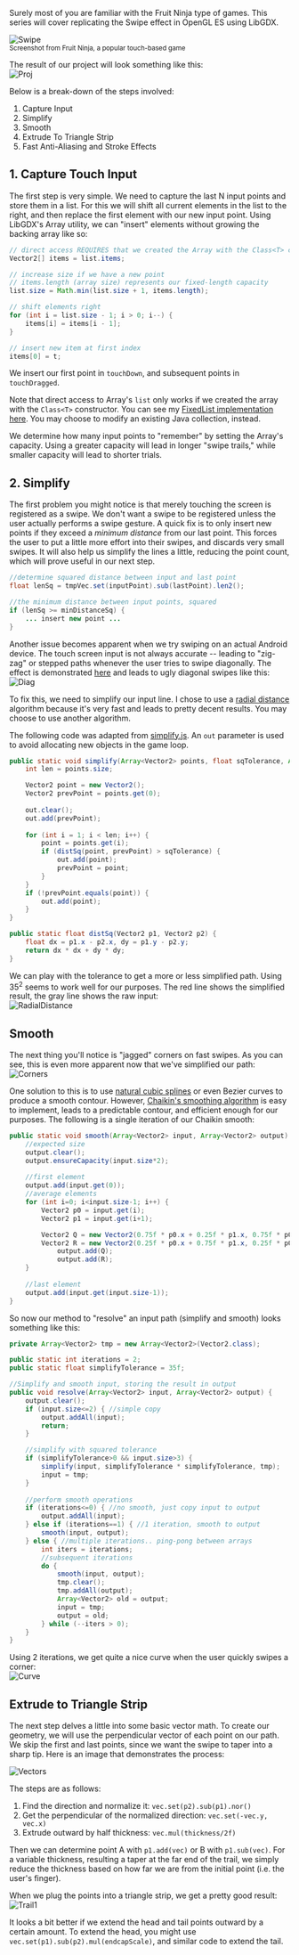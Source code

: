 Surely most of you are familiar with the Fruit Ninja type of games. This series will cover replicating the Swipe effect in OpenGL ES using LibGDX.

![Swipe](http://i.imgur.com/6nFRZDi.png)  
<sup>Screenshot from Fruit Ninja, a popular touch-based game</sup>


The result of our project will look something like this:  
![Proj](http://i.imgur.com/m61ar9v.gif)

Below is a break-down of the steps involved:

1. Capture Input
2. Simplify
3. Smooth
4. Extrude To Triangle Strip
5. Fast Anti-Aliasing and Stroke Effects

## 1. Capture Touch Input

The first step is very simple. We need to capture the last N input points and store them in a list. For this we will shift all current elements in the list to the right, and then replace the first element with our new input point. Using LibGDX's Array utility, we can "insert" elements without growing the backing array like so:

```java
// direct access REQUIRES that we created the Array with the Class<T> constructor
Vector2[] items = list.items;

// increase size if we have a new point
// items.length (array size) represents our fixed-length capacity
list.size = Math.min(list.size + 1, items.length);

// shift elements right
for (int i = list.size - 1; i > 0; i--) {
	items[i] = items[i - 1];
}

// insert new item at first index
items[0] = t;
```

We insert our first point in `touchDown`, and subsequent points in `touchDragged`.

Note that direct access to Array's `list` only works if we created the array with the `Class<T>` constructor. You can see my [FixedList implementation here](https://gist.github.com/mattdesl/5002527). You may choose to modify an existing Java collection, instead.

We determine how many input points to "remember" by setting the Array's capacity. Using a greater capacity will lead in longer "swipe trails," while smaller capacity will lead to shorter trials. 

## 2. Simplify

The first problem you might notice is that merely touching the screen is registered as a swipe. We don't want a swipe to be registered unless the user actually performs a swipe gesture. A quick fix is to only insert new points if they exceed a *minimum distance* from our last point. This forces the user to put a little more effort into their swipes, and discards very small swipes. It will also help us simplify the lines a little, reducing the point count, which will prove useful in our next step.

```java
//determine squared distance between input and last point
float lenSq = tmpVec.set(inputPoint).sub(lastPoint).len2();

//the minimum distance between input points, squared
if (lenSq >= minDistanceSq) {
    ... insert new point ...
}
```

Another issue becomes apparent when we try swiping on an actual Android device. The touch screen input is not always accurate -- leading to "zig-zag" or stepped paths whenever the user tries to swipe diagonally. The effect is demonstrated [here](http://obamapacman.com/2010/01/iphone-wins-smartphone-touchscreen-performance-test-better-than-nexus-one-droid/) and leads to ugly diagonal swipes like this:  
![Diag](http://i.imgur.com/04saiAf.png)

To fix this, we need to simplify our input line. I chose to use a [radial distance](http://psimpl.sourceforge.net/radial-distance.html) algorithm because it's very fast and leads to pretty decent results. You may choose to use another algorithm.

The following code was adapted from [simplify.js](http://mourner.github.com/simplify-js/). An `out` parameter is used to avoid allocating new objects in the game loop.

```java
public static void simplify(Array<Vector2> points, float sqTolerance, Array<Vector2> out) {
	int len = points.size;

	Vector2 point = new Vector2();
	Vector2 prevPoint = points.get(0);
	
	out.clear();
	out.add(prevPoint);
	
	for (int i = 1; i < len; i++) {
		point = points.get(i);
		if (distSq(point, prevPoint) > sqTolerance) {
			out.add(point);
			prevPoint = point;
		}
	}
	if (!prevPoint.equals(point)) {
		out.add(point);
	}
}

public static float distSq(Vector2 p1, Vector2 p2) {
	float dx = p1.x - p2.x, dy = p1.y - p2.y;
	return dx * dx + dy * dy;
}
```

We can play with the tolerance to get a more or less simplified path. Using 35<sup>2</sup> seems to work well for our purposes. The red line shows the simplified result, the gray line shows the raw input:  
![RadialDistance](http://i.imgur.com/2NfgN7m.png)


## Smooth

The next thing you'll notice is "jagged" corners on fast swipes. As you can see, this is even more apparent now that we've simplified our path:  
![Corners](http://i.imgur.com/XmJDF0L.png)

One solution to this is to use [natural cubic splines](http://en.nicoptere.net/?p=210) or even Bezier curves to produce a smooth contour. However, [Chaikin's smoothing algorithm](http://www.idav.ucdavis.edu/education/CAGDNotes/Chaikins-Algorithm/Chaikins-Algorithm.html) is easy to implement, leads to a predictable contour, and efficient enough for our purposes. The following is a single iteration of our Chaikin smooth:

```java
public static void smooth(Array<Vector2> input, Array<Vector2> output) {
	//expected size
	output.clear();
	output.ensureCapacity(input.size*2);
	
	//first element
	output.add(input.get(0));
	//average elements
	for (int i=0; i<input.size-1; i++) {
		Vector2 p0 = input.get(i);
		Vector2 p1 = input.get(i+1);

		Vector2 Q = new Vector2(0.75f * p0.x + 0.25f * p1.x, 0.75f * p0.y + 0.25f * p1.y);
		Vector2 R = new Vector2(0.25f * p0.x + 0.75f * p1.x, 0.25f * p0.y + 0.75f * p1.y);
        	output.add(Q);
	        output.add(R);
	}
	
	//last element
	output.add(input.get(input.size-1));
}
```

So now our method to "resolve" an input path (simplify and smooth) looks something like this:

```java
private Array<Vector2> tmp = new Array<Vector2>(Vector2.class);

public static int iterations = 2;
public static float simplifyTolerance = 35f;

//Simplify and smooth input, storing the result in output
public void resolve(Array<Vector2> input, Array<Vector2> output) {
	output.clear();
	if (input.size<=2) { //simple copy
		output.addAll(input);
		return;
	}

	//simplify with squared tolerance
	if (simplifyTolerance>0 && input.size>3) {
		simplify(input, simplifyTolerance * simplifyTolerance, tmp);
		input = tmp;
	}
	
	//perform smooth operations
	if (iterations<=0) { //no smooth, just copy input to output
		output.addAll(input);
	} else if (iterations==1) { //1 iteration, smooth to output
		smooth(input, output);
	} else { //multiple iterations.. ping-pong between arrays
		int iters = iterations;
		//subsequent iterations
		do {
			smooth(input, output);
			tmp.clear();
			tmp.addAll(output);
			Array<Vector2> old = output;
			input = tmp;
			output = old;
		} while (--iters > 0);
	}
}
```

Using 2 iterations, we get quite a nice curve when the user quickly swipes a corner:  
![Curve](http://i.imgur.com/WXFnDLv.png)


## Extrude to Triangle Strip

The next step delves a little into some basic vector math. To create our geometry, we will use the perpendicular vector of each point on our path. We skip the first and last points, since we want the swipe to taper into a sharp tip. Here is an image that demonstrates the process:  

![Vectors](http://i.imgur.com/lQlRjIR.png)

The steps are as follows:

1. Find the direction and normalize it: `vec.set(p2).sub(p1).nor()`
2. Get the perpendicular of the normalized direction: `vec.set(-vec.y, vec.x)`
3. Extrude outward by half thickness: `vec.mul(thickness/2f)`

Then we can determine point A with `p1.add(vec)` or B with `p1.sub(vec)`. For a variable thickness, resulting a taper at the far end of the trail, we simply reduce the thickness based on how far we are from the initial point (i.e. the user's finger).

When we plug the points into a triangle strip, we get a pretty good result:  
![Trail1](http://i.imgur.com/5QhTQAJ.png)

It looks a bit better if we extend the head and tail points outward by a certain amount. To extend the head, you might use `vec.set(p1).sub(p2).mul(endcapScale)`, and similar code to extend the tail.

